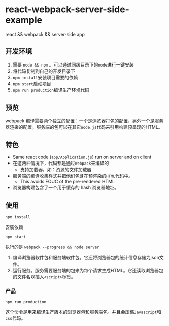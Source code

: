 # react-webpack-server-side-example

react && webpack && server-side app

## 开发环境


1. 需要 `node && npm` 。可以通过同级目录下的`node`进行一键安装
2. 将代码复制到自己的开发目录下
3. `npm install`安装项目需要的依赖
4. `npm start`启动项目
5. `npm run production`编译生产环境代码

## 预览

webpack 编译需要两个独立的配置：一个是浏览器打包的配置，另外一个是服务器渲染的配置。服务端的包可以在其它`node.js`代码来引用构建预呈现的HTML。
## 特色

* Same react code (`app/Application.js`) run on server and on client
* 在这两种情况下，代码都是通过`Webpack`来编译的
  * 支持加载器，如：资源的文件加载器 
* 服务端的编译收集样式并把他们包含在预渲染的`HTML`代码中。
  * This avoids FOUC of the pre-rendered HTML
* 浏览器构建包含了一个用于缓存的 hash 浏览器地址。
## 使用

``` 
npm install
``` 
安装依赖

`npm start`

执行的是 `webpack --progress && node server`


1. 编译浏览器软件包和服务端软件包。它还将浏览器包的统计信息存储为json文件。
2. 运行服务。服务需要服务端的包来为每个请求生成HTML。它还读取浏览器包的文件名以插入`<script>`标签。

### 产品

``` 
npm run production
```

这个命令是用来编译生产版本的浏览器包和服务端包。并且会压缩`Javascript`和`css`代码。
